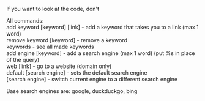 If you want to look at the code, don't

All commands:<br>
add keyword [keyword] [link] - add a keyword that takes you to a link (max 1 word)<br>
remove keyword [keyword] - remove a keyword<br>
keywords - see all made keywords<br>
add engine [keyword] <link> - add a search engine (max 1 word) (put %s in place of the query)<br>
web [link] - go to a website (domain only)<br>
default [search engine] - sets the default search engine<br>
[search engine] - switch current engine to a different search engine<br>

Base search engines are: google, duckduckgo, bing
